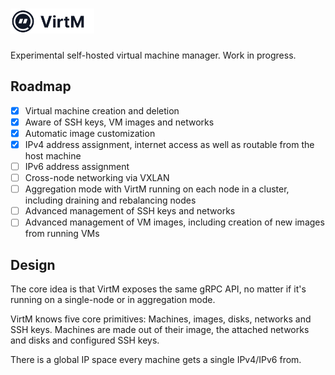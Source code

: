 # <img src="docs/logo.png" height="40" alt="VirtM">

Experimental self-hosted virtual machine manager. Work in progress.

## Roadmap

- [x] Virtual machine creation and deletion
- [x] Aware of SSH keys, VM images and networks
- [x] Automatic image customization
- [x] IPv4 address assignment, internet access as well as routable from the host machine
- [ ] IPv6 address assignment
- [ ] Cross-node networking via VXLAN
- [ ] Aggregation mode with VirtM running on each node in a cluster, including draining and rebalancing nodes
- [ ] Advanced management of SSH keys and networks
- [ ] Advanced management of VM images, including creation of new images from running VMs

## Design

The core idea is that VirtM exposes the same gRPC API, no matter if it's running on a single-node or in aggregation mode.

VirtM knows five core primitives: Machines, images, disks, networks and SSH keys.
Machines are made out of their image, the attached networks and disks and configured SSH keys.

There is a global IP space every machine gets a single IPv4/IPv6 from.